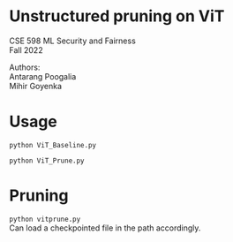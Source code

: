 # Unstructured pruning on ViT
CSE 598 ML Security and Fairness<br>
Fall 2022

Authors:
<br>Antarang Poogalia
<br>Mihir Goyenka

# Usage
`python ViT_Baseline.py` 

`python ViT_Prune.py`


# Pruning

`python vitprune.py`
<br> Can load a checkpointed file in the path accordingly.